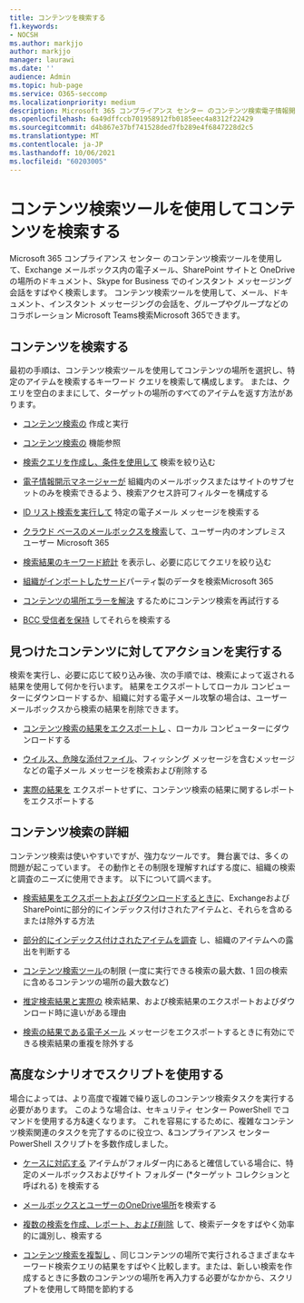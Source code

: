```yaml
---
title: コンテンツを検索する
f1.keywords:
- NOCSH
ms.author: markjjo
author: markjjo
manager: laurawi
ms.date: ''
audience: Admin
ms.topic: hub-page
ms.service: O365-seccomp
ms.localizationpriority: medium
description: Microsoft 365 コンプライアンス センター のコンテンツ検索電子情報開示ツールを使用して、Exchange メールボックス内の電子メール、SharePoint サイトと OneDrive の場所のドキュメント、Skype for Business でのインスタント メッセージング会話をすばやく検索します。
ms.openlocfilehash: 6a49dffccb701958912fb0185eec4a8312f22429
ms.sourcegitcommit: d4b867e37bf741528ded7fb289e4f6847228d2c5
ms.translationtype: MT
ms.contentlocale: ja-JP
ms.lasthandoff: 10/06/2021
ms.locfileid: "60203005"
---
```

# <a name="search-for-content-using-the-content-search-tool"></a>コンテンツ検索ツールを使用してコンテンツを検索する

Microsoft 365 コンプライアンス センター のコンテンツ検索ツールを使用して、Exchange メールボックス内の電子メール、SharePoint サイトと OneDrive の場所のドキュメント、Skype for Business でのインスタント メッセージング会話をすばやく検索します。 コンテンツ検索ツールを使用して、メール、ドキュメント、インスタント メッセージングの会話を、グループやグループなどのコラボレーション Microsoft Teams検索Microsoft 365できます。
  
## <a name="search-for-content"></a>コンテンツを検索する

最初の手順は、コンテンツ検索ツールを使用してコンテンツの場所を選択し、特定のアイテムを検索するキーワード クエリを検索して構成します。 または、クエリを空白のままにして、ターゲットの場所のすべてのアイテムを返す方法があります。
  
- [コンテンツ検索の](content-search.md) 作成と実行

- [コンテンツ検索の](content-search-reference.md) 機能参照

- [検索クエリを作成し、条件を使用して](keyword-queries-and-search-conditions.md) 検索を絞り込む

- [電子情報開示マネージャーが](permissions-filtering-for-content-search.md) 組織内のメールボックスまたはサイトのサブセットのみを検索できるよう、検索アクセス許可フィルターを構成する

- [ID リスト検索を実行して](csv-file-for-an-id-list-content-search.md) 特定の電子メール メッセージを検索する

- [クラウド ベースのメールボックスを検索](search-cloud-based-mailboxes-for-on-premises-users.md)して、ユーザー内のオンプレミス ユーザー Microsoft 365

- [検索結果のキーワード統計](view-keyword-statistics-for-content-search.md) を表示し、必要に応じてクエリを絞り込む

- [組織がインポートしたサード](use-content-search-to-search-third-party-data-that-was-imported.md)パーティ製のデータを検索Microsoft 365

- [コンテンツの場所エラーを解決](retry-failed-content-search.md) するためにコンテンツ検索を再試行する

- [BCC 受信者を保持](/exchange/policy-and-compliance/holds/preserve-bcc-recipients-and-group-members) してそれらを検索する

## <a name="perform-actions-on-content-you-find"></a>見つけたコンテンツに対してアクションを実行する

検索を実行し、必要に応じて絞り込み後、次の手順では、検索によって返される結果を使用して何かを行います。 結果をエクスポートしてローカル コンピューターにダウンロードするか、組織に対する電子メール攻撃の場合は、ユーザー メールボックスから検索の結果を削除できます。
  
- [コンテンツ検索の結果をエクスポートし](export-search-results.md) 、ローカル コンピューターにダウンロードする

- [ウイルス、危険な添付ファイル](search-for-and-delete-messages-in-your-organization.md)、フィッシング メッセージを含むメッセージなどの電子メール メッセージを検索および削除する

- [実際の結果を](export-a-content-search-report.md) エクスポートせずに、コンテンツ検索の結果に関するレポートをエクスポートする

## <a name="learn-more-about-content-search"></a>コンテンツ検索の詳細

コンテンツ検索は使いやすいですが、強力なツールです。 舞台裏では、多くの問題が起こっています。 その動作とその制限を理解すればする度に、組織の検索と調査のニーズに使用できます。 以下について調べます。
  
- [検索結果をエクスポートおよびダウンロードするときに](partially-indexed-items-in-content-search.md)、ExchangeおよびSharePointに部分的にインデックス付けされたアイテムと、それらを含めるまたは除外する方法

- [部分的にインデックス付けされたアイテムを調査](investigating-partially-indexed-items-in-ediscovery.md) し、組織のアイテムへの露出を判断する

- [コンテンツ検索ツール](limits-for-content-search.md)の制限 (一度に実行できる検索の最大数、1 回の検索に含めるコンテンツの場所の最大数など)

- [推定検索結果と実際の](differences-between-estimated-and-actual-ediscovery-search-results.md) 検索結果、および検索結果のエクスポートおよびダウンロード時に違いがある理由

- [検索の結果である電子メール](de-duplication-in-ediscovery-search-results.md) メッセージをエクスポートするときに有効にできる検索結果の重複を除外する

## <a name="use-scripts-for-advanced-scenarios"></a>高度なシナリオでスクリプトを使用する

場合によっては、より高度で複雑で繰り返しのコンテンツ検索タスクを実行する必要があります。 このような場合は、セキュリティ センター PowerShell でコマンドを使用する方&速くなります。 これを容易にするために、複雑なコンテンツ検索関連のタスクを完了するのに役立つ、&コンプライアンス センター PowerShell スクリプトを多数作成しました。

- [ケースに対応する](use-content-search-for-targeted-collections.md) アイテムがフォルダー内にあると確信している場合に、特定のメールボックスおよびサイト フォルダー (*ターゲット コレクションと呼ばれる) を検索する

- [メールボックスとユーザーのOneDrive場所](search-the-mailbox-and-onedrive-for-business-for-a-list-of-users.md)を検索する

- [複数の検索を作成、レポート、および削除](create-report-on-and-delete-multiple-content-searches.md) して、検索データをすばやく効率的に識別し、検索する

- [コンテンツ検索を複製し](clone-a-content-search.md) 、同じコンテンツの場所で実行されるさまざまなキーワード検索クエリの結果をすばやく比較します。または、新しい検索を作成するときに多数のコンテンツの場所を再入力する必要がなかから、スクリプトを使用して時間を節約する